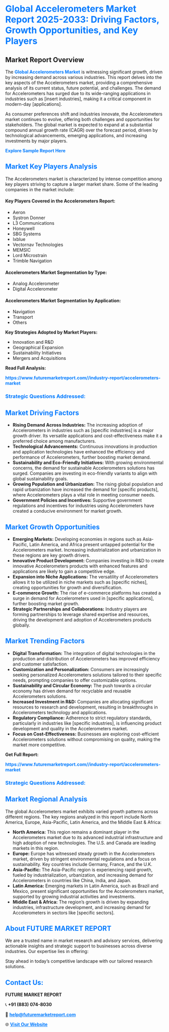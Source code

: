 <h1 style="color: #007BFF;">Global Accelerometers Market Report 2025-2033: Driving Factors, Growth Opportunities, and Key Players</h1>

<section id="overview">
<h2>Market Report Overview</h2>
<p>The <a href="https://www.futuremarketreport.com//industry-report/accelerometers-market" style="color: #007BFF; text-decoration: none;"><strong>Global Accelerometers Market</strong></a> is witnessing significant growth, driven by increasing demand across various industries. This report delves into the key aspects of the Accelerometers market, providing a comprehensive analysis of its current status, future potential, and challenges. The demand for Accelerometers has surged due to its wide-ranging applications in industries such as [insert industries], making it a critical component in modern-day [applications].</p>
<p>As consumer preferences shift and industries innovate, the Accelerometers market continues to evolve, offering both challenges and opportunities for stakeholders. The global market is expected to expand at a substantial compound annual growth rate (CAGR) over the forecast period, driven by technological advancements, emerging applications, and increasing investments by major players.</p>
</section>

<section id="overview">
<p><a href="https://www.futuremarketreport.com//request-sample/reportId=81619" style="color: #007BFF; text-decoration: none;"><strong>Explore Sample Report Here</strong></a></p>
</section>

<section id="key-players">
<h2 style="color: #007BFF;">Market Key Players Analysis</h2>
<p>The Accelerometers market is characterized by intense competition among key players striving to capture a larger market share. Some of the leading companies in the market include:</p>
<h4>Key Players Covered in the Accelerometers Report:</h4>
<ul><li>Aeron</li><li>Systron Donner</li><li>L3 Communications</li><li>Honeywell</li><li>SBG Systems</li><li>Ixblue</li><li>Vectornav Technologies</li><li>MEMSIC</li><li>Lord Microstrain</li><li>Trimble Navigation</li></ul>
<h4>Accelerometers Market Segmentation by Type:</h4>
<ul><li>Analog Accelerometer</li><li>Digital Accelerometer</li></ul>

<h4>Accelerometers Market Segmentation by Application:</h4>
<ul><li>Navigation</li><li>Transport</li><li>Others</li></ul>
<p><strong>Key Strategies Adopted by Market Players:</strong></p>
<ul>
<li>Innovation and R&D</li>
<li>Geographical Expansion</li>
<li>Sustainability Initiatives</li>
<li>Mergers and Acquisitions</li>
</ul>
</section>

<section>
<p><strong>Read Full Analysis: </strong></p><a href="https://www.futuremarketreport.com//industry-report/accelerometers-market" style="color: #007BFF; text-decoration: none;"><strong>https://www.futuremarketreport.com//industry-report/accelerometers-market</strong></a>
<h3 style="color: #007BFF;">Strategic Questions Addressed:</h3>
</section>

<section id="driving-factors">
<h2 style="color: #007BFF;">Market Driving Factors</h2>
<ul>
<li><strong>Rising Demand Across Industries:</strong> The increasing adoption of Accelerometers in industries such as [specific industries] is a major growth driver. Its versatile applications and cost-effectiveness make it a preferred choice among manufacturers.</li>
<li><strong>Technological Advancements:</strong> Continuous innovations in production and application technologies have enhanced the efficiency and performance of Accelerometers, further boosting market demand.</li>
<li><strong>Sustainability and Eco-Friendly Initiatives:</strong> With growing environmental concerns, the demand for sustainable Accelerometers solutions has surged. Companies are investing in eco-friendly variants to align with global sustainability goals.</li>
<li><strong>Growing Population and Urbanization:</strong> The rising global population and rapid urbanization have increased the demand for [specific products], where Accelerometers plays a vital role in meeting consumer needs.</li>
<li><strong>Government Policies and Incentives:</strong> Supportive government regulations and incentives for industries using Accelerometers have created a conducive environment for market growth.</li>
</ul>
</section>

<section id="growth-opportunities">
<h2 style="color: #007BFF;">Market Growth Opportunities</h2>
<ul>
<li><strong>Emerging Markets:</strong> Developing economies in regions such as Asia-Pacific, Latin America, and Africa present untapped potential for the Accelerometers market. Increasing industrialization and urbanization in these regions are key growth drivers.</li>
<li><strong>Innovative Product Development:</strong> Companies investing in R&D to create innovative Accelerometers products with enhanced features and applications are likely to gain a competitive edge.</li>
<li><strong>Expansion into Niche Applications:</strong> The versatility of Accelerometers allows it to be utilized in niche markets such as [specific niches], creating opportunities for growth and diversification.</li>
<li><strong>E-commerce Growth:</strong> The rise of e-commerce platforms has created a surge in demand for Accelerometers used in [specific applications], further boosting market growth.</li>
<li><strong>Strategic Partnerships and Collaborations:</strong> Industry players are forming partnerships to leverage shared expertise and resources, driving the development and adoption of Accelerometers products globally.</li>
</ul>
</section>

<section id="trending-factors">
<h2 style="color: #007BFF;">Market Trending Factors</h2>
<ul>
<li><strong>Digital Transformation:</strong> The integration of digital technologies in the production and distribution of Accelerometers has improved efficiency and customer satisfaction.</li>
<li><strong>Customization and Personalization:</strong> Consumers are increasingly seeking personalized Accelerometers solutions tailored to their specific needs, prompting companies to offer customizable options.</li>
<li><strong>Sustainability and Circular Economy:</strong> The push towards a circular economy has driven demand for recyclable and reusable Accelerometers solutions.</li>
<li><strong>Increased Investment in R&D:</strong> Companies are allocating significant resources to research and development, resulting in breakthroughs in Accelerometers technology and applications.</li>
<li><strong>Regulatory Compliance:</strong> Adherence to strict regulatory standards, particularly in industries like [specific industries], is influencing product development and quality in the Accelerometers market.</li>
<li><strong>Focus on Cost-Effectiveness:</strong> Businesses are exploring cost-efficient Accelerometers solutions without compromising on quality, making the market more competitive.</li>
</ul>
</section>

<section>
<p><strong>Get Full Report: </strong></p><a href="https://www.futuremarketreport.com//industry-report/accelerometers-market" style="color: #007BFF; text-decoration: none;"><strong>https://www.futuremarketreport.com//industry-report/accelerometers-market</strong></a>
<h3 style="color: #007BFF;">Strategic Questions Addressed:</h3>
</section>


<section id="regional-analysis">
<h2 style="color: #007BFF;">Market Regional Analysis</h2>
<p>The global Accelerometers market exhibits varied growth patterns across different regions. The key regions analyzed in this report include North America, Europe, Asia-Pacific, Latin America, and the Middle East & Africa:</p>
<ul>
<li><strong>North America:</strong> This region remains a dominant player in the Accelerometers market due to its advanced industrial infrastructure and high adoption of new technologies. The U.S. and Canada are leading markets in this region.</li>
<li><strong>Europe:</strong> Europe has witnessed steady growth in the Accelerometers market, driven by stringent environmental regulations and a focus on sustainability. Key countries include Germany, France, and the U.K.</li>
<li><strong>Asia-Pacific:</strong> The Asia-Pacific region is experiencing rapid growth, fueled by industrialization, urbanization, and increasing demand for Accelerometers in countries like China, India, and Japan.</li>
<li><strong>Latin America:</strong> Emerging markets in Latin America, such as Brazil and Mexico, present significant opportunities for the Accelerometers market, supported by growing industrial activities and investments.</li>
<li><strong>Middle East & Africa:</strong> The region’s growth is driven by expanding industries, infrastructure development, and increasing demand for Accelerometers in sectors like [specific sectors].</li>
</ul>
</section>

<footer>
<h2 style="color: #007BFF;">About FUTURE MARKET REPORT</h2>
<p>We are a trusted name in market research and advisory services, delivering actionable insights and strategic support to businesses across diverse industries. Our expertise lies in offering:</p>

<p>Stay ahead in today’s competitive landscape with our tailored research solutions.</p>

<h2 style="color: #007BFF;">Contact Us:</h2>
<p><strong>FUTURE MARKET REPORT</strong></p>
<p>📞 <strong>+91 (883) 074-8030</strong></p>
<p>📧 <strong><a href="mailto:help@futuremarketreport.com" style="color: #007BFF;">help@futuremarketreport.com</a></strong></p>
<p>🌐 <strong><a href="https://www.futuremarketreport.com/" style="color: #007BFF;">Visit Our Website</a></strong></p>
</footer>